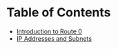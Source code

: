 # Table of Contents

* [Introduction to Route 0](introduction-to-route-0.md)
* [IP Addresses and Subnets](ip-addresses-and-subnets.md)
